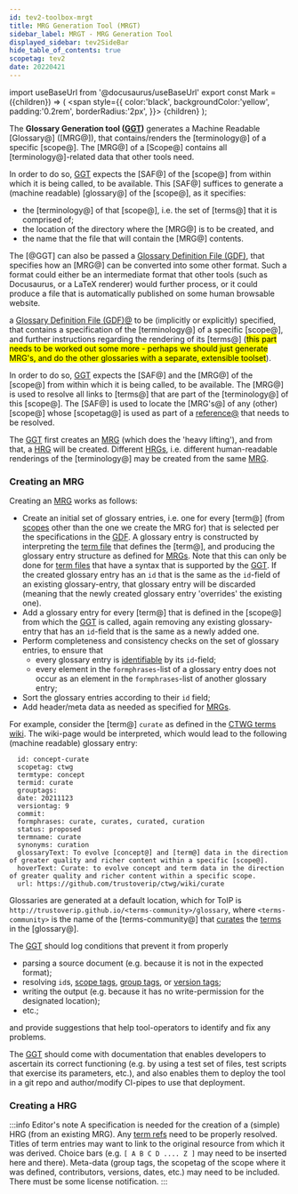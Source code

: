 ```yaml
---
id: tev2-toolbox-mrgt
title: MRG Generation Tool (MRGT)
sidebar_label: MRGT - MRG Generation Tool
displayed_sidebar: tev2SideBar
hide_table_of_contents: true
scopetag: tev2
date: 20220421
---
```


import useBaseUrl from '@docusaurus/useBaseUrl'
export const Mark = ({children}) => (
  <span style={{ color:'black', backgroundColor:'yellow', padding:'0.2rem', borderRadius:'2px', }}>
    {children}
  </span> );

The **Glossary Generation tool ([GGT](tev2-toolbox-mrgt))** generates a Machine Readable [Glossary@] ([MRG@]), that contains/renders the [terminology@] of a specific [scope@]. The [MRG@] of a [Scope@] contains all [terminology@]-related data that other tools need.

In order to do so, [GGT](tev2-toolbox-mrgt) expects the [SAF@] of the [scope@] from within which it is being called, to be available. This [SAF@] suffices to generate a (machine readable) [glossary@] of the [scope@], as it specifies:
- the [terminology@] of that [scope@], i.e. the set of [terms@] that it is comprised of;
- the location of the directory where the [MRG@] is to be created, and
- the name that the file that will contain the [MRG@] contents.

The [@GGT] can also be passed a [Glossary Definition File (GDF)](gdf@), that specifies how an [MRG@] can be converted into some other format. Such a format could either be an intermediate format that other tools (such as Docusaurus, or a LaTeX renderer) would further process, or it could produce a file that is automatically published on some human browsable website.

a [Glossary Definition File (GDF)@](tev2-spec-gdf) to be (implicitly or explicitly) specified, that contains a specification of the [terminology@] of a specific [scope@], and further instructions regarding the rendering of its [terms@] (<Mark>this part needs to be worked out some more - perhaps we should just generate MRG's, and do the other glossaries with a separate, extensible toolset</Mark>).

In order to do so, [GGT](tev2-toolbox-mrgt) expects the [SAF@] and the [MRG@] of the [scope@] from within which it is being called, to be available. The [MRG@] is used to resolve all links to [terms@] that are part of the [terminology@] of this [scope@]. The [SAF@] is used to locate the [MRG's@] of any (other) [scope@] whose [scopetag@] is used as part of a [reference@](term-ref) that needs to be resolved.

The [GGT](#ggt) first creates an [MRG](#mrg) (which does the 'heavy lifting'), and from that, a [HRG](#hrg) will be created. Different [HRGs](#hrg), i.e. different human-readable renderings of the [terminology@] may be created from the same [MRG](#mrg).

### Creating an MRG

Creating an [MRG](#mrg) works as follows:
- Create an initial set of glossary entries, i.e. one for every [term@] (from [scopes](scope@) other than the one we create the MRG for) that is selected per the specifications in the [GDF](#gdf). A glossary entry is constructed by interpreting the [term file](@essiflab) that defines the [term@], and producing the glossary entry structure as defined for [MRGs](#mrg). Note that this can only be done for [term files](term-file@essiflab) that have a syntax that is supported by the [GGT](#ggt). If the created glossary entry has an `id` that is the same as the `id`-field of an existing glossary-entry, that glossary entry will be discarded (meaning that the newly created glossary entry  'overrides' the existing one).
- Add a glossary entry for every [term@] that is defined in the [scope@] from which the [GGT](#ggt) is called, again removing any existing glossary-entry that has an `id`-field that is the same as a newly added one.
- Perform completeness and consistency checks on the set of glossary entries, to ensure that
  - every glossary entry is [identifiable](identify@essiflab) by its `id`-field;
  - every element in the `formphrases`-list of a glossary entry does not occur as an element in the `formphrases`-list of another glossary entry;
- Sort the glossary entries according to their `id` field;
- Add header/meta data as needed as specified for [MRGs](#mrg).

For example, consider the [term@] `curate` as defined in the [CTWG terms wiki](https://github.com/trustoverip/ctwg/wiki/curate). The wiki-page would be interpreted, which would lead to the following (machine readable) glossary entry:
~~~
  id: concept-curate
  scopetag: ctwg
  termtype: concept
  termid: curate
  grouptags:
  date: 20211123
  versiontag: 9
  commit:
  formphrases: curate, curates, curated, curation
  status: proposed
  termname: curate
  synonyms: curation
  glossaryText: To evolve [concept@] and [term@] data in the direction of greater quality and richer content within a specific [scope@].
  hoverText: Curate: to evolve concept and term data in the direction of greater quality and richer content within a specific scope.
  url: https://github.com/trustoverip/ctwg/wiki/curate
~~~

Glossaries are generated at a default location, which for ToIP is `http://trustoverip.github.io/<terms-community>/glossary`, where `<terms-community>` is the name of the [terms-community@] that [curates](curate) the [terms](term@) in the [glossary@].

The [GGT](#ggt) should log conditions that prevent it from properly

- parsing a source document (e.g. because it is not in the expected format);
- resolving `id`s, [scope tags](tag@), [group tags](tag@), or [version tags](tag@);
- writing the output (e.g. because it has no write-permission for the designated location);
- etc.;

and provide suggestions that help tool-operators to identify and fix any problems.

The [GGT](#ggt) should come with documentation that enables developers to ascertain its correct functioning (e.g. by using a test set of files, test scripts that exercise its parameters, etc.), and also enables them to deploy the tool in a git repo and author/modify CI-pipes to use that deployment.

### Creating a HRG

:::info Editor's note
A specification is needed for the creation of a (simple) HRG (from an existing MRG).
Any [term refs](term-ref@) need to be properly resolved.
Titles of term entries may want to link to the original resource from which it was derived.
Choice bars (e.g. `[ A B C D .... Z ]` may need to be inserted here and there).
Meta-data (group tags, the scopetag of the scope where it was defined, contributors, versions, dates, etc.) may need to be included.
There must be some license notification.
:::
